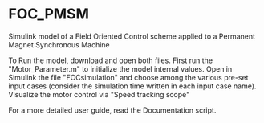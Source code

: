 # FOC_PMSM
Simulink model of a Field Oriented Control scheme applied to a Permanent Magnet Synchronous Machine 

To Run the model, download and open both files. First run the "Motor_Parameter.m" to initialize the model internal values.
Open in Simulink the file "FOCsimulation" and choose among the various pre-set input cases (consider the simulation time written in each input case name).
Visualize the motor control via "Speed tracking scope"

For a more detailed user guide, read the Documentation script.
